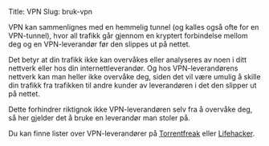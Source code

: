 Title: VPN
Slug: bruk-vpn

VPN kan sammenlignes med en hemmelig tunnel (og kalles også ofte for en
VPN-tunnel), hvor all trafikk går gjennom en kryptert forbindelse mellom
deg og en VPN-leverandør før den slippes ut på nettet.

Det betyr at din trafikk ikke kan overvåkes eller analyseres av noen i
ditt nettverk eller hos din internettleverandør. Og hos
VPN-leverandørens nettverk kan man heller ikke overvåke deg, siden det
vil være umulig å skille din trafikk fra trafikken til andre kunder av
leverandøren i det den slipper ut på nettet.

Dette forhindrer riktignok ikke VPN-leverandøren selv fra å overvåke
deg, så her gjelder det å bruke en leverandør man stoler på.

Du kan finne lister over VPN-leverandører
på [Torrentfreak](https://torrentfreak.com/anonymous-vpn-service-provider-review-2015-150228/)
eller [Lifehacker](http://lifehacker.com/5935863/five-best-vpn-service-providers).
